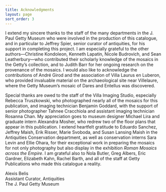```yaml
---
title: Acknowledgments
layout: page
sort_order: 3
---
```

I extend my sincere thanks to the staff of the many departments in the J. Paul Getty Museum who were involved in the production of this catalogue, and in particular to Jeffrey Spier, senior curator of antiquities, for his support in completing this project. I am especially grateful to the other authors—Christine Kondoleon, Kenneth Lapatin, Nicole Budrovich, and Sean Leatherbury—who contributed their scholarly knowledge of the mosaics in the Getty’s collection, and to Judith Barr for her ongoing research on the provenance of the mosaics. I would also like to acknowledge the contributions of André Girod and the association of Villa Laurus en Luberon, who provided invaluable material on the archaeological site near Villelaure, where the Getty Museum’s mosaic of Dares and Entellus was discovered.

Special thanks are owed to the staff of the Villa Imaging Studio, especially Rebecca Truszkowski, who photographed nearly all of the mosaics for this publication, and imaging technician Benjamin Goddard, with the support of senior photographer Tahnee Cracchiola and assistant imaging technician Rosanna Chan. My appreciation goes to museum designer Michael Lira and graduate intern Alexandra Mosher, who redrew two of the floor plans that appear in this publication. I extend heartfelt gratitude to Eduardo Sanchez, Jeffrey Maish, Erik Risser, Marie Svoboda, and Susan Lansing Maish in the Antiquities Conservation department, as well as conservation interns Sara Levin and Ellie Ohara, for their exceptional work in preparing the mosaics for not only photography but also display in the exhibition *Roman Mosaics across the Empire*. I am grateful also to Nola Butler, Greg Albers, Eric Gardner, Elizabeth Kahn, Rachel Barth, and all of the staff at Getty Publications who made this catalogue a reality.

<span class="entry-author">Alexis Belis<br />Assistant Curator, Antiquities<br />The J. Paul Getty Museum</span>
